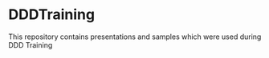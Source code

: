# DDDTraining
This repository contains presentations and samples which were used during DDD Training
